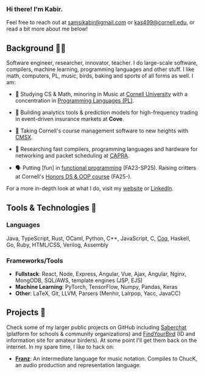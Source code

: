 ### Hi there! I'm Kabir.

Feel free to reach out at <a href="mailto:samsikabir@gmail.com" target="_blank">samsikabir@gmail.com</a> or <a href="mailto:kas499@cornell.edu" target="_blank">kas499@cornell.edu</a>, or read a bit more about me below!

## Background 👋🏽
Software engineer, researcher, innovator, teacher. I do large-scale software, compilers, machine learning, programming languages and other stuff. I like math, computers, PL, music, birds, baking and sports of all forms as well. I am:

- 📝 Studying CS & Math, minoring in Music at [Cornell University](https://www.cornell.edu/) with a concentration in [Programming Languages (PL)](https://pl.cs.cornell.edu/).

- 🧱 Building analytics tools & prediction models for high-frequency trading in event-driven insurance markets at **Cove**.

- 🧱 Taking Cornell's course management software to new heights with [CMSX](https://www.cs.cornell.edu/projects/cms/cmsx/).

- 🔬 Researching fast compilers, programming languages and hardware for networking and packet scheduling at [CAPRA](https://github.com/cucapra).

- 🗣️ Putting [fun] in [functional programming](https://cs3110.github.io/textbook/chapters/preface/about.html) (FA23-SP25). Raising critters at Cornell's [Honors DS & OOP course](https://www.cs.cornell.edu/courses/cs2112/2024fa/) (FA25-).

For a more in-depth look at what I do, visit my <a href="https://kabirsamsi.com" target="_blank">website</a> or <a href="https://www.linkedin.com/in/kabir-samsi/" target="_blank">LinkedIn</a>.

## Tools & Technologies 🔧

### Languages
  Java, TypeScript, Rust, OCaml, Python, C++, JavaScript, C, [Coq](https://coq.inria.fr/), Haskell, Go, Ruby, HTML/CSS, Verilog, Assembly

### Frameworks/Tools
  - **Fullstack**: React, Node, Express, Angular, Vue, Ajax, Angular, Nginx, MongODB, SQL/AWS, template engines (JSP, EJS)
  - **Machine Learning**: PyTorch, TensorFlow, Numpy, Pandas, Keras
  - **Other**: LaTeX, Git, LLVM, Parsers (Menhir, Lalrpop, Yacc, JavaCC)

## Projects 🌱
Check some of my larger public projects on GitHub including <a href="https://github.com/Saberchat/saberchat" target="_blank">Saberchat</a> (platform for schools & community organizations) and <a href="https://github.com/KabirSamsi/find-your-bird/" target="_blank">FindYourBird</a> (ID and information site for amateur birders). At some point I'll get them back on the internet. In my spare time, I like to hack on:

- **[Franz]([url](https://github.com/KabirSamsi/franz/))**: An intermediate language for music notation. Compiles to ChucK, an audio production and representation language.
